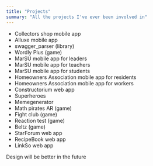 ```yaml
---
title: "Projects"
summary: "All the projects I've ever been involved in"
---
```


- Collectors shop mobile app
- Alluxe mobile app
- swagger_parser (library)
- Wordly Plus (game)
- MarSU mobile app for leaders
- MarSU mobile app for teachers
- MarSU mobile app for students
- Homeowners Association mobile app for residents
- Homeowners Association mobile app for workers
- Constructorium web app
- Superheroes 
- Memegenerator
- Math pirates AR (game)
- Fight club (game)
- Reaction test (game)
- Beltz (game)
- StarForum web app
- RecipeBook web app
- LinkSo web app

Design will be better in the future
